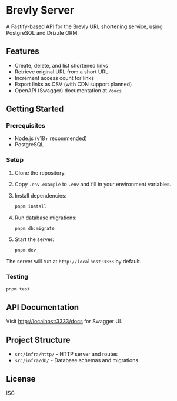 # Brevly Server

A Fastify-based API for the Brevly URL shortening service, using PostgreSQL and Drizzle ORM.

## Features

- Create, delete, and list shortened links
- Retrieve original URL from a short URL
- Increment access count for links
- Export links as CSV (with CDN support planned)
- OpenAPI (Swagger) documentation at `/docs`

## Getting Started

### Prerequisites

- Node.js (v18+ recommended)
- PostgreSQL

### Setup

1. Clone the repository.
2. Copy `.env.example` to `.env` and fill in your environment variables.
3. Install dependencies:

   ```bash
   pnpm install
   ```

4. Run database migrations:

   ```bash
   pnpm db:migrate
   ```

5. Start the server:

   ```bash
   pnpm dev
   ```

The server will run at `http://localhost:3333` by default.

### Testing

```bash
pnpm test
```

## API Documentation

Visit [http://localhost:3333/docs](http://localhost:3333/docs) for Swagger UI.

## Project Structure

- `src/infra/http/` - HTTP server and routes
- `src/infra/db/` - Database schemas and migrations

## License

ISC

